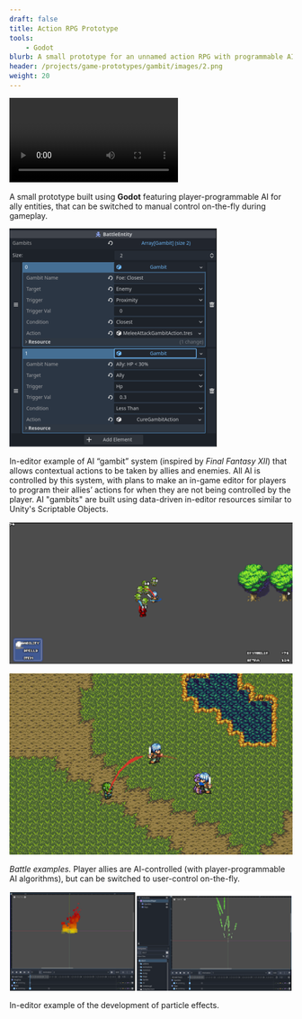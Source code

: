 ```yaml
---
draft: false
title: Action RPG Prototype
tools: 
    - Godot
blurb: A small prototype for an unnamed action RPG with programmable AI for allies and enemies.
header: /projects/game-prototypes/gambit/images/2.png
weight: 20
---
```


 <video class="self-center" controls>
  <source src="./captures/arpg.mp4" type="video/mp4">
Your browser does not support the video tag.
</video> 

A small prototype built using **Godot** featuring player-programmable AI for ally entities, that can be switched to manual control on-the-fly during gameplay.

![Gambit setting](./images/3.png)

In-editor example of AI “gambit” system (inspired by _Final Fantasy XII_) that allows contextual actions to be taken by allies and enemies. All AI is controlled by this system, with plans to make an in-game editor for players to program their allies’ actions for when they are not being controlled by the player. AI "gambits" are built using data-driven in-editor resources similar to Unity's Scriptable Objects.

![Example 1](./images/1.png)

![Example 2](./images/2.png)

_Battle examples._ Player allies are AI-controlled (with player-programmable AI algorithms), but can be switched to user-control on-the-fly.

![Example 3](./images/4.png)

In-editor example of the development of particle effects. 

